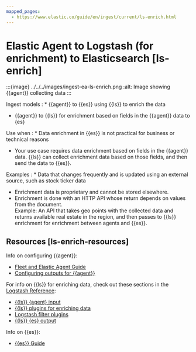 ```yaml
---
mapped_pages:
  - https://www.elastic.co/guide/en/ingest/current/ls-enrich.html
---
```


# Elastic Agent to Logstash (for enrichment) to Elasticsearch [ls-enrich]

:::{image} ../../../images/ingest-ea-ls-enrich.png
:alt: Image showing {{agent}} collecting data
:::

Ingest models
:   * {{agent}} to {{es}} using {{ls}} to enrich the data
* {{agent}} to {{ls}} for enrichment based on fields in the {{agent}} data to {es}


Use when
:   * Data enrichment in {{es}} is not practical for business or technical reasons
* Your use case requires data enrichment based on fields in the {{agent}} data. {{ls}} can collect enrichment data based on those fields, and then send the data to {{es}}.


Examples
:   * Data that changes frequently and is updated using an external source, such as stock ticker data
* Enrichment data is proprietary and cannot be stored elsewhere.
* Enrichment is done with an HTTP API whose return depends on values from the document.<br> Example: An API that takes geo points with the collected data and returns available real estate in the region, and then passes to {{ls}} enrichment for enrichment between agents and {{es}}.



## Resources [ls-enrich-resources]

Info on configuring {{agent}}:

* [Fleet and Elastic Agent Guide](https://www.elastic.co/guide/en/fleet/current)
* [Configuring outputs for {{agent}}](https://www.elastic.co/guide/en/fleet/current/elastic-agent-output-configuration.html)

For info on {{ls}} for enriching data, check out these sections in the [Logstash Reference](https://www.elastic.co/guide/en/logstash/current):

* [{{ls}} {agent} input](https://www.elastic.co/guide/en/logstash/current/plugins-inputs-elastic_agent.html)
* [{{ls}} plugins for enriching data](https://www.elastic.co/guide/en/logstash/current/lookup-enrichment.html)
* [Logstash filter plugins](https://www.elastic.co/guide/en/logstash/current/filter-plugins.html)
* [{{ls}} {es} output](https://www.elastic.co/guide/en/logstash/current/plugins-outputs-elasticsearch.html)

Info on {{es}}:

* [{{es}} Guide](https://www.elastic.co/guide/en/elasticsearch/reference/current)

